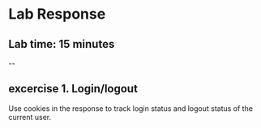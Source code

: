 # Lab Response
## Lab time: 15 minutes

--
## excercise 1. Login/logout
Use cookies in the response to track login status and logout status of the current user. 